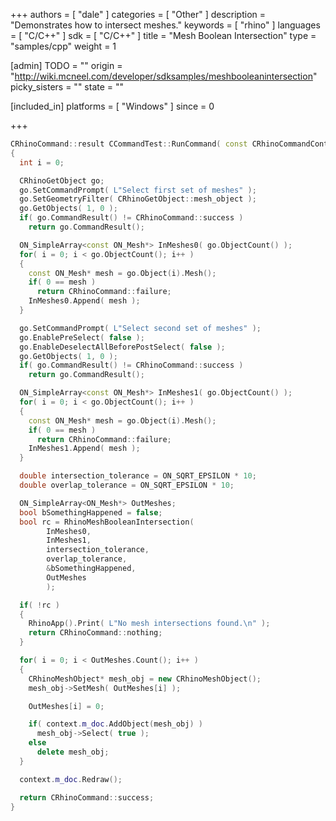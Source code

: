 +++
authors = [ "dale" ]
categories = [ "Other" ]
description = "Demonstrates how to intersect meshes."
keywords = [ "rhino" ]
languages = [ "C/C++" ]
sdk = [ "C/C++" ]
title = "Mesh Boolean Intersection"
type = "samples/cpp"
weight = 1

[admin]
TODO = ""
origin = "http://wiki.mcneel.com/developer/sdksamples/meshbooleanintersection"
picky_sisters = ""
state = ""

[included_in]
platforms = [ "Windows" ]
since = 0

+++

```cpp
CRhinoCommand::result CCommandTest::RunCommand( const CRhinoCommandContext& context )
{
  int i = 0;

  CRhinoGetObject go;
  go.SetCommandPrompt( L"Select first set of meshes" );
  go.SetGeometryFilter( CRhinoGetObject::mesh_object );
  go.GetObjects( 1, 0 );
  if( go.CommandResult() != CRhinoCommand::success )
    return go.CommandResult();

  ON_SimpleArray<const ON_Mesh*> InMeshes0( go.ObjectCount() );
  for( i = 0; i < go.ObjectCount(); i++ )
  {
    const ON_Mesh* mesh = go.Object(i).Mesh();
    if( 0 == mesh )
      return CRhinoCommand::failure;
    InMeshes0.Append( mesh );
  }

  go.SetCommandPrompt( L"Select second set of meshes" );
  go.EnablePreSelect( false );
  go.EnableDeselectAllBeforePostSelect( false );
  go.GetObjects( 1, 0 );
  if( go.CommandResult() != CRhinoCommand::success )
    return go.CommandResult();

  ON_SimpleArray<const ON_Mesh*> InMeshes1( go.ObjectCount() );
  for( i = 0; i < go.ObjectCount(); i++ )
  {
    const ON_Mesh* mesh = go.Object(i).Mesh();
    if( 0 == mesh )
      return CRhinoCommand::failure;
    InMeshes1.Append( mesh );
  }

  double intersection_tolerance = ON_SQRT_EPSILON * 10;
  double overlap_tolerance = ON_SQRT_EPSILON * 10;

  ON_SimpleArray<ON_Mesh*> OutMeshes;
  bool bSomethingHappened = false;
  bool rc = RhinoMeshBooleanIntersection(
        InMeshes0,
        InMeshes1,
        intersection_tolerance,
        overlap_tolerance,
        &bSomethingHappened,
        OutMeshes
        );

  if( !rc )
  {
    RhinoApp().Print( L"No mesh intersections found.\n" );
    return CRhinoCommand::nothing;
  }

  for( i = 0; i < OutMeshes.Count(); i++ )
  {
    CRhinoMeshObject* mesh_obj = new CRhinoMeshObject();
    mesh_obj->SetMesh( OutMeshes[i] );

    OutMeshes[i] = 0;

    if( context.m_doc.AddObject(mesh_obj) )
      mesh_obj->Select( true );
    else
      delete mesh_obj;
  }

  context.m_doc.Redraw();

  return CRhinoCommand::success;
}
```
